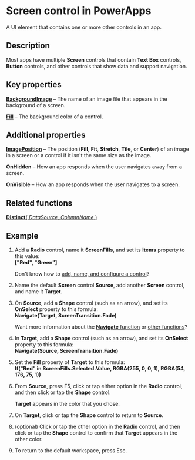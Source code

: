 <properties
    pageTitle="Screen control: reference | Microsoft PowerApps"
    description="Information, including properties and examples, about a Screen control"
    services=""
    suite="powerapps"
    documentationCenter="na"
    authors="aftowen"
    manager="erikre"
    editor=""
    tags=""/>

<tags
   ms.service="powerapps"
   ms.devlang="na"
   ms.topic="article"
   ms.tgt_pltfrm="na"
   ms.workload="na"
   ms.date="02/29/2016"
   ms.author="anneta"/>

# Screen control in PowerApps #
A UI element that contains one or more other controls in an app.

## Description ##
Most apps have multiple **Screen** controls that contain **Text Box** controls, **Button** controls, and other controls that show data and support navigation.

## Key properties ##

**[BackgroundImage](../properties/properties-visual.md)** – The name of an image file that appears in the background of a screen.

**[Fill](../properties/properties-color-border.md)** – The background color of a control.

## Additional properties ##

**[ImagePosition](../properties/properties-visual.md)** – The position (**Fill**, **Fit**, **Stretch**, **Tile**, or **Center**) of an image in a screen or a control if it isn't the same size as the image.

**OnHidden** – How an app responds when the user navigates away from a screen.

**OnVisible** – How an app responds when the user navigates to a screen.

## Related functions ##

[**Distinct**( *DataSource*, *ColumnName* )](function-distinct.md)

## Example ##
1. Add a **Radio** control, name it **ScreenFills**, and set its **Items** property to this value:<br>
**["Red", "Green"]**

	Don't know how to [add, name, and configure a control](add-configure-controls.md)?

1. Name the default **Screen** control **Source**, add another **Screen** control, and name it **Target**.

1. On **Source**, add a **Shape** control (such as an arrow), and set its **OnSelect** property to this formula:<br>
**Navigate(Target, ScreenTransition.Fade)**

	Want more information about the [**Navigate** function](function-navigate.md) or [other functions](formula-reference.md)?

1. In **Target**, add a **Shape** control (such as an arrow), and set its **OnSelect** property to this formula:<br>
**Navigate(Source, ScreenTransition.Fade)**

1. Set the **Fill** property of **Target** to this formula:<br>
**If("Red" in ScreenFills.Selected.Value, RGBA(255, 0, 0, 1), RGBA(54, 176, 75, 1))**

1. From **Source**, press F5, click or tap either option in the **Radio** control, and then click or tap the **Shape** control.

	**Target** appears in the color that you chose.

1. On **Target**, click or tap the **Shape** control to return to **Source**.

1. (optional) Click or tap the other option in the **Radio** control, and then click or tap the **Shape** control to confirm that **Target** appears in the other color.

1. To return to the default workspace, press Esc.
